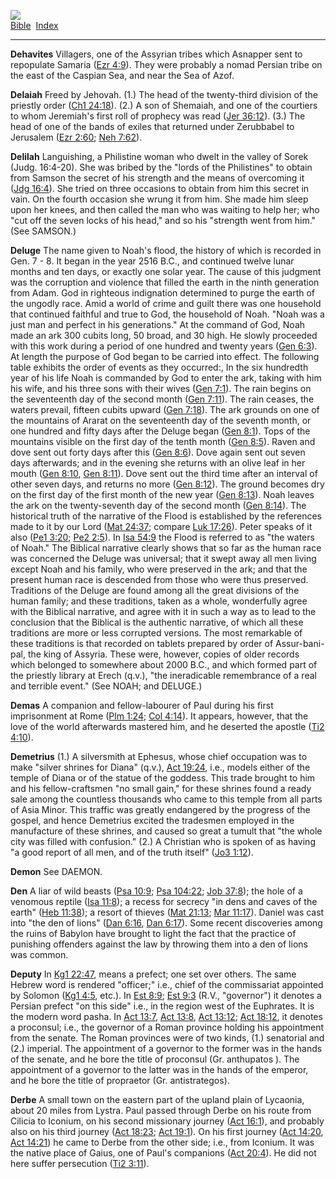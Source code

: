 [![](../../cdshop/ithlogo.png)](../../index)  
[Bible](../index)  [Index](index) 

------------------------------------------------------------------------

<span id="000">**Dehavites**</span> Villagers, one of the Assyrian
tribes which Asnapper sent to repopulate Samaria ([Ezr
4:9](../kjv/ezr004.htm#009)). They were probably a nomad Persian tribe
on the east of the Caspian Sea, and near the Sea of Azof.

<span id="001">**Delaiah**</span> Freed by Jehovah. (1.) The head of the
twenty-third division of the priestly order ([Ch1
24:18](../kjv/ch1024.htm#018)). (2.) A son of Shemaiah, and one of the
courtiers to whom Jeremiah's first roll of prophecy was read ([Jer
36:12](../kjv/jer036.htm#012)). (3.) The head of one of the bands of
exiles that returned under Zerubbabel to Jerusalem ([Ezr
2:60](../kjv/ezr002.htm#060); [Neh 7:62](../kjv/neh007.htm#062)).

<span id="002">**Delilah**</span> Languishing, a Philistine woman who
dwelt in the valley of Sorek (Judg. 16:4-20). She was bribed by the
"lords of the Philistines" to obtain from Samson the secret of his
strength and the means of overcoming it ([Jdg
16:4](../kjv/jdg016.htm#004)). She tried on three occasions to obtain
from him this secret in vain. On the fourth occasion she wrung it from
him. She made him sleep upon her knees, and then called the man who was
waiting to help her; who "cut off the seven locks of his head," and so
his "strength went from him." (See SAMSON.)

<span id="003">**Deluge**</span> The name given to Noah's flood, the
history of which is recorded in Gen. 7 - 8. It began in the year 2516
B.C., and continued twelve lunar months and ten days, or exactly one
solar year. The cause of this judgment was the corruption and violence
that filled the earth in the ninth generation from Adam. God in
righteous indignation determined to purge the earth of the ungodly race.
Amid a world of crime and guilt there was one household that continued
faithful and true to God, the household of Noah. "Noah was a just man
and perfect in his generations." At the command of God, Noah made an ark
300 cubits long, 50 broad, and 30 high. He slowly proceeded with this
work during a period of one hundred and twenty years ([Gen
6:3](../kjv/gen006.htm#003)). At length the purpose of God began to be
carried into effect. The following table exhibits the order of events as
they occurred:, In the six hundredth year of his life Noah is commanded
by God to enter the ark, taking with him his wife, and his three sons
with their wives ([Gen 7:1](../kjv/gen007.htm#001)). The rain begins on
the seventeenth day of the second month ([Gen
7:11](../kjv/gen007.htm#011)). The rain ceases, the waters prevail,
fifteen cubits upward ([Gen 7:18](../kjv/gen007.htm#018)). The ark
grounds on one of the mountains of Ararat on the seventeenth day of the
seventh month, or one hundred and fifty days after the Deluge began
([Gen 8:1](../kjv/gen008.htm#001)). Tops of the mountains visible on the
first day of the tenth month ([Gen 8:5](../kjv/gen008.htm#005)). Raven
and dove sent out forty days after this ([Gen
8:6](../kjv/gen008.htm#006)). Dove again sent out seven days afterwards;
and in the evening she returns with an olive leaf in her mouth ([Gen
8:10](../kjv/gen008.htm#010), [Gen 8:11](../kjv/gen008.htm#011)). Dove
sent out the third time after an interval of other seven days, and
returns no more ([Gen 8:12](../kjv/gen008.htm#012)). The ground becomes
dry on the first day of the first month of the new year ([Gen
8:13](../kjv/gen008.htm#013)). Noah leaves the ark on the twenty-seventh
day of the second month ([Gen 8:14](../kjv/gen008.htm#014)). The
historical truth of the narrative of the Flood is established by the
references made to it by our Lord ([Mat 24:37](../kjv/mat024.htm#037);
compare [Luk 17:26](../kjv/luk017.htm#026)). Peter speaks of it also
([Pe1 3:20](../kjv/pe1003.htm#020); [Pe2 2:5](../kjv/pe2002.htm#005)).
In [Isa 54:9](../kjv/isa054.htm#009) the Flood is referred to as "the
waters of Noah." The Biblical narrative clearly shows that so far as the
human race was concerned the Deluge was universal; that it swept away
all men living except Noah and his family, who were preserved in the
ark; and that the present human race is descended from those who were
thus preserved. Traditions of the Deluge are found among all the great
divisions of the human family; and these traditions, taken as a whole,
wonderfully agree with the Biblical narrative, and agree with it in such
a way as to lead to the conclusion that the Biblical is the authentic
narrative, of which all these traditions are more or less corrupted
versions. The most remarkable of these traditions is that recorded on
tablets prepared by order of Assur-bani-pal, the king of Assyria. These
were, however, copies of older records which belonged to somewhere about
2000 B.C., and which formed part of the priestly library at Erech
(q.v.), "the ineradicable remembrance of a real and terrible event."
(See NOAH; and DELUGE.)

<span id="004">**Demas**</span> A companion and fellow-labourer of Paul
during his first imprisonment at Rome ([Plm
1:24](../kjv/plm001.htm#024); [Col 4:14](../kjv/col004.htm#014)). It
appears, however, that the love of the world afterwards mastered him,
and he deserted the apostle ([Ti2 4:10](../kjv/ti2004.htm#010)).

<span id="005">**Demetrius**</span> (1.) A silversmith at Ephesus, whose
chief occupation was to make "silver shrines for Diana" (q.v.), [Act
19:24](../kjv/act019.htm#024), i.e., models either of the temple of
Diana or of the statue of the goddess. This trade brought to him and his
fellow-craftsmen "no small gain," for these shrines found a ready sale
among the countless thousands who came to this temple from all parts of
Asia Minor. This traffic was greatly endangered by the progress of the
gospel, and hence Demetrius excited the tradesmen employed in the
manufacture of these shrines, and caused so great a tumult that "the
whole city was filled with confusion." (2.) A Christian who is spoken of
as having "a good report of all men, and of the truth itself" ([Jo3
1:12](../kjv/jo3001.htm#012)).

<span id="006">**Demon**</span> See DAEMON.

<span id="007">**Den**</span> A liar of wild beasts ([Psa
10:9](../kjv/psa010.htm#009); [Psa 104:22](../kjv/psa104.htm#022); [Job
37:8](../kjv/job037.htm#008)); the hole of a venomous reptile ([Isa
11:8](../kjv/isa011.htm#008)); a recess for secrecy "in dens and caves
of the earth" ([Heb 11:38](../kjv/heb011.htm#038)); a resort of thieves
([Mat 21:13](../kjv/mat021.htm#013); [Mar
11:17](../kjv/mar011.htm#017)). Daniel was cast into "the den of lions"
([Dan 6:16](../kjv/dan006.htm#016), [Dan 6:17](../kjv/dan006.htm#017)).
Some recent discoveries among the ruins of Babylon have brought to light
the fact that the practice of punishing offenders against the law by
throwing them into a den of lions was common.

<span id="008">**Deputy**</span> In [Kg1 22:47](../kjv/kg1022.htm#047),
means a prefect; one set over others. The same Hebrew word is rendered
"officer;" i.e., chief of the commissariat appointed by Solomon ([Kg1
4:5](../kjv/kg1004.htm#005), etc.). In [Est 8:9](../kjv/est008.htm#009);
[Est 9:3](../kjv/est009.htm#003) (R.V., "governor") it denotes a Persian
prefect "on this side" i.e., in the region west of the Euphrates. It is
the modern word pasha. In [Act 13:7](../kjv/act013.htm#007), [Act
13:8](../kjv/act013.htm#008), [Act 13:12](../kjv/act013.htm#012); [Act
18:12](../kjv/act018.htm#012), it denotes a proconsul; i.e., the
governor of a Roman province holding his appointment from the senate.
The Roman provinces were of two kinds, (1.) senatorial and (2.)
imperial. The appointment of a governor to the former was in the hands
of the senate, and he bore the title of proconsul (Gr. anthupatos ). The
appointment of a governor to the latter was in the hands of the emperor,
and he bore the title of propraetor (Gr. antistrategos).

<span id="009">**Derbe**</span> A small town on the eastern part of the
upland plain of Lycaonia, about 20 miles from Lystra. Paul passed
through Derbe on his route from Cilicia to Iconium, on his second
missionary journey ([Act 16:1](../kjv/act016.htm#001)), and probably
also on his third journey ([Act 18:23](../kjv/act018.htm#023); [Act
19:1](../kjv/act019.htm#001)). On his first journey ([Act
14:20](../kjv/act014.htm#020), [Act 14:21](../kjv/act014.htm#021)) he
came to Derbe from the other side; i.e., from Iconium. It was the native
place of Gaius, one of Paul's companions ([Act
20:4](../kjv/act020.htm#004)). He did not here suffer persecution ([Ti2
3:11](../kjv/ti2003.htm#011)).
